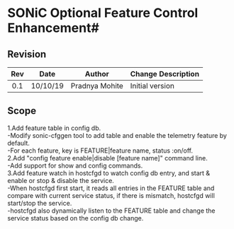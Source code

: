 # SONiC Optional Feature Control Enhancement#

## Revision ##

| Rev | Date     | Author      | Change Description |
|:---:|:--------:|:-----------:|--------------------|
| 0.1 | 10/10/19 | Pradnya Mohite | Initial version    |

## Scope ##
1.Add feature table in config db.  
   -Modify sonic-cfggen tool to add table and enable the telemetry feature by default.  
   -For each feature, key is FEATURE|feature name, status :on/off.  
2.Add "config feature enable|disable [feature name]" command line.  
   -Add support for show and config commands.  
3.Add feature watch in hostcfgd to watch config db entry, and start & enable or stop & disable the service.  
   -When hostcfgd first start, it reads all entries in the FEATURE table and compare with current service status, if there is mismatch, hostcfgd will start/stop the service.  
   -hostcfgd also dynamically listen to the FEATURE table and change the service status based on the config db change.  

